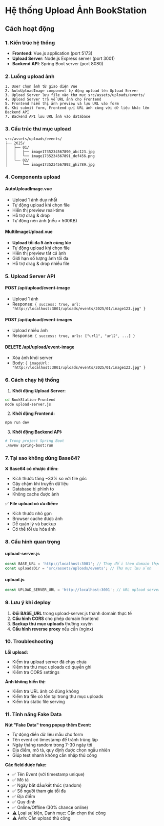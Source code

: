 # Hệ thống Upload Ảnh BookStation

## Cách hoạt động

### 1. Kiến trúc hệ thống
- **Frontend**: Vue.js application (port 5173)
- **Upload Server**: Node.js Express server (port 3001) 
- **Backend API**: Spring Boot server (port 8080)

### 2. Luồng upload ảnh

```
1. User chọn ảnh từ giao diện Vue
2. AutoUploadImage component tự động upload lên Upload Server
3. Upload Server lưu file vào thư mục src/assets/uploads/events/
4. Upload Server trả về URL ảnh cho Frontend
5. Frontend hiển thị ảnh preview và lưu URL vào form
6. Khi submit form, Frontend gửi URL ảnh cùng với dữ liệu khác lên Backend API
7. Backend API lưu URL ảnh vào database
```

### 3. Cấu trúc thư mục upload

```
src/assets/uploads/events/
├── 2025/
│   ├── 01/
│   │   ├── image1735234567890_abc123.jpg
│   │   └── image1735234567891_def456.png
│   └── 02/
│       └── image1735234567892_ghi789.jpg
```

### 4. Components upload

#### AutoUploadImage.vue
- Upload 1 ảnh duy nhất
- Tự động upload khi chọn file
- Hiển thị preview real-time
- Hỗ trợ drag & drop
- Tự động nén ảnh (nếu > 500KB)

#### MultiImageUpload.vue  
- **Upload tối đa 5 ảnh cùng lúc**
- Tự động upload khi chọn file
- Hiển thị preview tất cả ảnh
- Giới hạn số lượng ảnh tối đa
- Hỗ trợ drag & drop nhiều file

### 5. Upload Server API

#### POST /api/upload/event-image
- Upload 1 ảnh
- Response: `{ success: true, url: "http://localhost:3001/uploads/events/2025/01/image123.jpg" }`

#### POST /api/upload/event-images  
- Upload nhiều ảnh
- Response: `{ success: true, urls: ["url1", "url2", ...] }`

#### DELETE /api/upload/event-image
- Xóa ảnh khỏi server
- Body: `{ imageUrl: "http://localhost:3001/uploads/events/2025/01/image123.jpg" }`

### 6. Cách chạy hệ thống

1. **Khởi động Upload Server:**
```bash
cd BookStation-Frontend
node upload-server.js
```

2. **Khởi động Frontend:**
```bash
npm run dev
```

3. **Khởi động Backend API:**
```bash
# Trong project Spring Boot
./mvnw spring-boot:run
```

### 7. Tại sao không dùng Base64?

❌ **Base64 có nhược điểm:**
- Kích thước tăng ~33% so với file gốc
- Gây chậm khi truyền dữ liệu
- Database bị phình to
- Không cache được ảnh

✅ **File upload có ưu điểm:**
- Kích thước nhỏ gọn
- Browser cache được ảnh
- Dễ quản lý và backup
- Có thể tối ưu hóa ảnh

### 8. Cấu hình quan trọng

#### upload-server.js
```javascript
const BASE_URL = 'http://localhost:3001'; // Thay đổi theo domain thực tế
const uploadsDir = 'src/assets/uploads/events'; // Thư mục lưu ảnh
```

#### upload.js
```javascript
const UPLOAD_SERVER_URL = 'http://localhost:3001'; // URL upload server
```

### 9. Lưu ý khi deploy

1. **Đổi BASE_URL** trong upload-server.js thành domain thực tế
2. **Cấu hình CORS** cho phép domain frontend
3. **Backup thư mục uploads** thường xuyên
4. **Cấu hình reverse proxy** nếu cần (nginx)

### 10. Troubleshooting

**Lỗi upload:**
- Kiểm tra upload server đã chạy chưa
- Kiểm tra thư mục uploads có quyền ghi
- Kiểm tra CORS settings

**Ảnh không hiển thị:**
- Kiểm tra URL ảnh có đúng không
- Kiểm tra file có tồn tại trong thư mục uploads
- Kiểm tra static file serving

### 11. Tính năng Fake Data

**Nút "Fake Data" trong popup thêm Event:**
- Tự động điền dữ liệu mẫu cho form
- Tên event có timestamp để tránh trùng lặp
- Ngày tháng random trong 7-30 ngày tới
- Địa điểm, mô tả, quy định được chọn ngẫu nhiên
- Giúp test nhanh không cần nhập thủ công

**Các field được fake:**
- ✅ Tên Event (với timestamp unique)
- ✅ Mô tả 
- ✅ Ngày bắt đầu/kết thúc (random)
- ✅ Số người tham gia tối đa
- ✅ Địa điểm
- ✅ Quy định
- ✅ Online/Offline (30% chance online)
- ⚠️ Loại sự kiện, Danh mục: Cần chọn thủ công
- ⚠️ Ảnh: Cần upload thủ công
